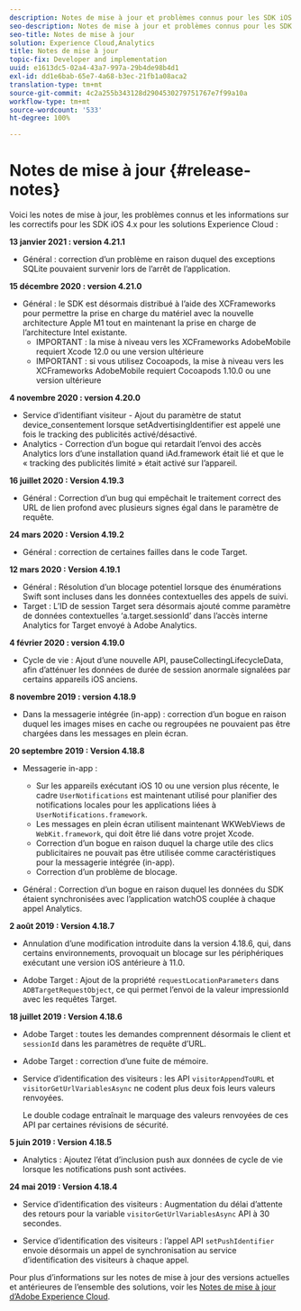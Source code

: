```yaml
---
description: Notes de mise à jour et problèmes connus pour les SDK iOS 4.x pour les solutions Experience Cloud.
seo-description: Notes de mise à jour et problèmes connus pour les SDK iOS 4.x pour les solutions Experience Cloud.
seo-title: Notes de mise à jour
solution: Experience Cloud,Analytics
title: Notes de mise à jour
topic-fix: Developer and implementation
uuid: e1613dc5-02a4-43a7-997a-29b4de98b4d1
exl-id: dd1e6bab-65e7-4a68-b3ec-21fb1a08aca2
translation-type: tm+mt
source-git-commit: 4c2a255b343128d2904530279751767e7f99a10a
workflow-type: tm+mt
source-wordcount: '533'
ht-degree: 100%

---
```


# Notes de mise à jour {#release-notes}

Voici les notes de mise à jour, les problèmes connus et les informations sur les correctifs pour les SDK iOS 4.x pour les solutions Experience Cloud :

**13 janvier 2021 : version 4.21.1**

* Général : correction d’un problème en raison duquel des exceptions SQLite pouvaient survenir lors de l’arrêt de l’application.

**15 décembre 2020 : version 4.21.0**

* Général : le SDK est désormais distribué à l’aide des XCFrameworks pour permettre la prise en charge du matériel avec la nouvelle architecture Apple M1 tout en maintenant la prise en charge de l’architecture Intel existante.
   * IMPORTANT : la mise à niveau vers les XCFrameworks AdobeMobile requiert Xcode 12.0 ou une version ultérieure
   * IMPORTANT : si vous utilisez Cocoapods, la mise à niveau vers les XCFrameworks AdobeMobile requiert Cocoapods 1.10.0 ou une version ultérieure

**4 novembre 2020 : version 4.20.0**

* Service d’identifiant visiteur - Ajout du paramètre de statut device_consentement lorsque setAdvertisingIdentifier est appelé une fois le tracking des publicités activé/désactivé.
* Analytics - Correction d’un bogue qui retardait l’envoi des accès Analytics lors d’une installation quand iAd.framework était lié et que le « tracking des publicités limité » était activé sur l’appareil.

**16 juillet 2020 : Version 4.19.3**

* Général : Correction d’un bug qui empêchait le traitement correct des URL de lien profond avec plusieurs signes égal dans le paramètre de requête.

**24 mars 2020 : Version 4.19.2**

* Général : correction de certaines failles dans le code Target.

**12 mars 2020 : Version 4.19.1**

* Général : Résolution d’un blocage potentiel lorsque des énumérations Swift sont incluses dans les données contextuelles des appels de suivi.
* Target : L’ID de session Target sera désormais ajouté comme paramètre de données contextuelles ‘a.target.sessionId’ dans l’accès interne Analytics for Target envoyé à Adobe Analytics.

**4 février 2020 : version 4.19.0**

* Cycle de vie : Ajout d’une nouvelle API, pauseCollectingLifecycleData, afin d’atténuer les données de durée de session anormale signalées par certains appareils iOS anciens.

**8 novembre 2019 : version 4.18.9**

* Dans la messagerie intégrée (in-app) : correction d’un bogue en raison duquel les images mises en cache ou regroupées ne pouvaient pas être chargées dans les messages en plein écran.

**20 septembre 2019 : Version 4.18.8**

* Messagerie in-app :

   * Sur les appareils exécutant iOS 10 ou une version plus récente, le cadre `UserNotifications` est maintenant utilisé pour planifier des notifications locales pour les applications liées à `UserNotifications.framework`.
   * Les messages en plein écran utilisent maintenant WKWebViews de `WebKit.framework`, qui doit être lié dans votre projet Xcode.
   * Correction d’un bogue en raison duquel la charge utile des clics publicitaires ne pouvait pas être utilisée comme caractéristiques pour la messagerie intégrée (in-app).
   * Correction d’un problème de blocage.

* Général : Correction d’un bogue en raison duquel les données du SDK étaient synchronisées avec l’application watchOS couplée à chaque appel Analytics.

**2 août 2019 : Version 4.18.7**

* Annulation d’une modification introduite dans la version 4.18.6, qui, dans certains environnements, provoquait un blocage sur les périphériques exécutant une version iOS antérieure à 11.0.

* Adobe Target : Ajout de la propriété `requestLocationParameters` dans `ADBTargetRequestObject`, ce qui permet l’envoi de la valeur impressionId avec les requêtes Target.

**18 juillet 2019 : Version 4.18.6**

* Adobe Target : toutes les demandes comprennent désormais le client et `sessionId` dans les paramètres de requête d’URL.
* Adobe Target : correction d’une fuite de mémoire.
* Service d’identification des visiteurs : les API `visitorAppendToURL` et `visitorGetUrlVariablesAsync` ne codent plus deux fois leurs valeurs renvoyées.

   Le double codage entraînait le marquage des valeurs renvoyées de ces API par certaines révisions de sécurité.

**5 juin 2019 : Version 4.18.5**

* Analytics : Ajoutez l’état d’inclusion push aux données de cycle de vie lorsque les notifications push sont activées.

**24 mai 2019 : Version 4.18.4**

* Service d’identification des visiteurs : Augmentation du délai d’attente des retours pour la variable
   `visitorGetUrlVariablesAsync` API à 30 secondes.

* Service d’identification des visiteurs : l’appel API `setPushIdentifier` envoie désormais un appel de synchronisation au service d’identification des visiteurs à chaque appel.

Pour plus d’informations sur les notes de mise à jour des versions actuelles et antérieures de l’ensemble des solutions, voir les [Notes de mise à jour d’Adobe Experience Cloud](https://docs.adobe.com/content/help/fr-FR/release-notes/experience-cloud/current.html).
